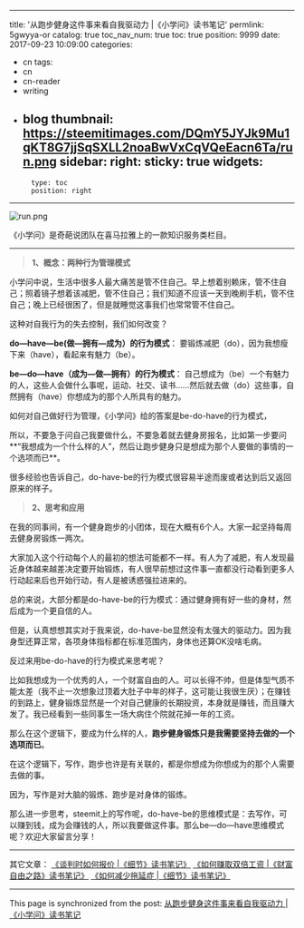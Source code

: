 
---
title: '从跑步健身这件事来看自我驱动力 |《小学问》读书笔记'
permlink: 5gwyya-or
catalog: true
toc_nav_num: true
toc: true
position: 9999
date: 2017-09-23 10:09:00
categories:
- cn
tags:
- cn
- cn-reader
- writing
- blog
thumbnail: https://steemitimages.com/DQmY5JYJk9Mu1qKT8G7jjSqSXLL2noaBwVxCqVQeEacn6Ta/run.png
sidebar:
    right:
        sticky: true
widgets:
    -
        type: toc
        position: right
---


![run.png](https://steemitimages.com/DQmY5JYJk9Mu1qKT8G7jjSqSXLL2noaBwVxCqVQeEacn6Ta/run.png)

《小学问》是奇葩说团队在喜马拉雅上的一款知识服务类栏目。

---

>**1、概念：两种行为管理模式**

小学问中说，生活中很多人最大痛苦是管不住自己。早上想着别赖床，管不住自己；照着镜子想着该减肥，管不住自己；我们知道不应该一天到晚刷手机，管不住自己；晚上已经很困了，但是就睡觉这事我们也常常管不住自己。

这种对自我行为的失去控制，我们如何改变？

**do—have—be(做—拥有—成为）的行为模式**：
要锻炼减肥（do），因为我想瘦下来（have），看起来有魅力（be）。

**be—do—have（成为—做—拥有）的行为模式**：
自己想成为（be）一个有魅力的人，这些人会做什么事呢，运动、社交、读书......然后就去做（do）这些事，自然拥有（have）你想成为的那个人所具有的魅力。

如何对自己做好行为管理，《小学问》给的答案是be-do-have的行为模式，

所以，不要急于问自己我要做什么，不要急着就去健身房报名，比如第一步要问**“我想成为一个什么样的人”，然后让跑步健身只是想成为那个人要做的事情的一个选项而已**。

很多经验也告诉自己，do-have-be的行为模式很容易半途而废或者达到后又返回原来的样子。

> **2、思考和应用**

在我的同事间，有一个健身跑步的小团体，现在大概有6个人。大家一起坚持每周去健身房锻炼一两次。

大家加入这个行动每个人的最初的想法可能都不一样。有人为了减肥，有人发现最近身体越来越差决定要开始锻炼，有人很早前想过这件事一直都没行动看到更多人行动起来后也开始行动，有人是被诱惑强拉进来的。

总的来说，大部分都是do-have-be的行为模式：通过健身拥有好一些的身材，然后成为一个更自信的人。

但是，认真想想其实对于我来说，do-have-be显然没有太强大的驱动力。因为我身型还算正常，各项身体指标都在标准范围内，身体也还算OK没啥毛病。

反过来用be-do-have的行为模式来思考呢？

比如我想成为一个优秀的人，一个财富自由的人。可以长得不帅，但是体型气质不能太差（我不止一次想象过顶着大肚子中年的样子，这可能让我很生厌）；在赚钱的到路上，健身锻炼显然是一个对自己健康的长期投资，本身就是赚钱，而且赚大发了。我已经看到一些同事生一场大病住个院就花掉一年的工资。

那么在这个逻辑下，要成为什么样的人，**跑步健身锻炼只是我需要坚持去做的一个选项而已**。

在这个逻辑下，写作，跑步也许是有关联的，都是你想成为你想成为的那个人需要去做的事。

因为，写作是对大脑的锻炼、跑步是对身体的锻炼。

那么进一步思考，steemit上的写作呢，do-have-be的思维模式是：去写作，可以赚到钱，成为会赚钱的人，所以我要做这件事。那么be—do—have思维模式呢？欢迎大家留言分享！

---

其它文章：
[《谈判时如何报价 |《细节》读书笔记》](https://steemit.com/cn/@yellowbird/73xvlx-or)
[《如何赚取双倍工资 |《财富自由之路》读书笔记》](https://steemit.com/cn/@yellowbird/how-to-earn-double-pay-or) 
[《如何减少拖延症 |《细节》读书笔记》](https://steemit.com/cn/@yellowbird/how-to-overcome-procrastination-or)

- - -

This page is synchronized from the post: [从跑步健身这件事来看自我驱动力 |《小学问》读书笔记](https://steemit.com/@yellowbird/5gwyya-or)

